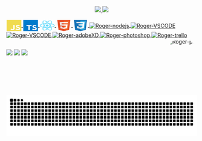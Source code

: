 
<div align="center">
  <a href="https://github.com/rogerbatt">
  <img height="180em" src="https://github-readme-stats.vercel.app/api?username=rogerbatt&bg_color=30,E3FDF5,FFE6FA&title_color=000&text_color=000&show_icons=true&include_all_commits=true&count_private=true"/>
  <img height="180em" src="https://github-readme-stats.vercel.app/api/top-langs/?username=rogerbatt&layout=compact&langs_count=7&bg_color=360,FFE6FA,E3FDF5&title_color=000&text_color=000"/>
</div>
<div style="display: inline_block"><br>
  <img align="center" alt="Roger-Js" height="30" width="40" src="https://raw.githubusercontent.com/devicons/devicon/master/icons/javascript/javascript-plain.svg">
  <img align="center" alt="Roger-Ts" height="30" width="40" src="https://raw.githubusercontent.com/devicons/devicon/master/icons/typescript/typescript-plain.svg">
  <img align="center" alt="Roger-React" height="30" width="40" src="https://raw.githubusercontent.com/devicons/devicon/master/icons/react/react-original.svg">
  <img align="center" alt="Roger-HTML" height="30" width="40" src="https://raw.githubusercontent.com/devicons/devicon/master/icons/html5/html5-original.svg">
  <img align="center" alt="Roger-CSS" height="30" width="40" src="https://raw.githubusercontent.com/devicons/devicon/master/icons/css3/css3-original.svg">
  <img align="center" alt="Roger-nodejs" height="30" width="40" src="https://cdn.jsdelivr.net/gh/devicons/devicon/icons/nodejs/nodejs-original.svg">
  <img align="center" alt="Roger-VSCODE" height="30" width="40" src="https://cdn.jsdelivr.net/gh/devicons/devicon/icons/vscode/vscode-original.svg">
  <img align="center" alt="Roger-VSCODE" height="30" width="40" src="https://cdn.jsdelivr.net/gh/devicons/devicon/icons/lua/lua-original.svg">
  <img align="center" alt="Roger-adobeXD" height="30" width="40" src="https://cdn.jsdelivr.net/gh/devicons/devicon/icons/xd/xd-plain.svg">
  <img align="center" alt="Roger-photoshop" height="30" width="40" src="https://cdn.jsdelivr.net/gh/devicons/devicon/icons/photoshop/photoshop-plain.svg">
  <img align="center" alt="Roger-trello" height="30" width="40" src="https://cdn.jsdelivr.net/gh/devicons/devicon/icons/trello/trello-plain.svg">
  
  <img align="right" alt="Roger-pic" height="150" style="border-radius:50px;" src="https://instagram.fssz4-1.fna.fbcdn.net/v/t51.2885-15/sh0.08/e35/s640x640/260458257_748693932744548_2467750968800759385_n.jpg?_nc_ht=instagram.fssz4-1.fna.fbcdn.net&_nc_cat=108&_nc_ohc=KDSdPI-UJ9MAX-w_mTH&edm=AABBvjUBAAAA&ccb=7-4&oh=d5e928d80ac3affe36e16c15873b7ecb&oe=61A5E903&_nc_sid=83d603">
</div>
  
  ##
 
<div> 
  <a href="https://instagram.com/rogerbatt" target="_blank"><img src="https://img.shields.io/badge/-Instagram-%23E4405F?style=for-the-badge&logo=instagram&logoColor=white" target="_blank"></a>
  <a href = "mailto:rogeriobf.dev@gmail.com"><img src="https://img.shields.io/badge/-Gmail-%23333?style=for-the-badge&logo=gmail&logoColor=white" target="_blank"></a>
  <a href="https://www.linkedin.com/in/rogerio-battistoni-filho-87432a133/" target="_blank"><img src="https://img.shields.io/badge/-LinkedIn-%230077B5?style=for-the-badge&logo=linkedin&logoColor=white" target="_blank"></a> 
 
  ![Snake animation](https://github.com/rogerbatt/rogerbatt/blob/output/github-contribution-grid-snake.svg)
 
</div>
